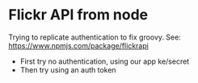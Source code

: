# Flickr API from node
Trying to replicate authentication to fix groovy.
See: https://www.npmjs.com/package/flickrapi

- First try no authentication, using our app ke/secret
- Then try using an auth token